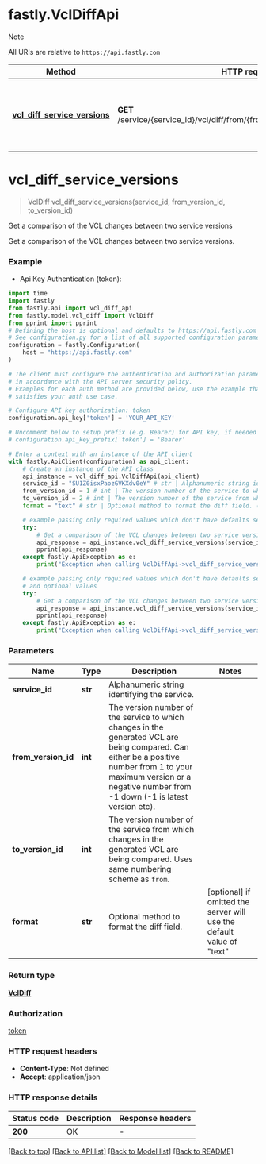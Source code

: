 # fastly.VclDiffApi

> [!NOTE]
> All URIs are relative to `https://api.fastly.com`

Method | HTTP request | Description
------------- | ------------- | -------------
[**vcl_diff_service_versions**](VclDiffApi.md#vcl_diff_service_versions) | **GET** /service/{service_id}/vcl/diff/from/{from_version_id}/to/{to_version_id} | Get a comparison of the VCL changes between two service versions


# **vcl_diff_service_versions**
> VclDiff vcl_diff_service_versions(service_id, from_version_id, to_version_id)

Get a comparison of the VCL changes between two service versions

Get a comparison of the VCL changes between two service versions.

### Example

* Api Key Authentication (token):

```python
import time
import fastly
from fastly.api import vcl_diff_api
from fastly.model.vcl_diff import VclDiff
from pprint import pprint
# Defining the host is optional and defaults to https://api.fastly.com
# See configuration.py for a list of all supported configuration parameters.
configuration = fastly.Configuration(
    host = "https://api.fastly.com"
)

# The client must configure the authentication and authorization parameters
# in accordance with the API server security policy.
# Examples for each auth method are provided below, use the example that
# satisfies your auth use case.

# Configure API key authorization: token
configuration.api_key['token'] = 'YOUR_API_KEY'

# Uncomment below to setup prefix (e.g. Bearer) for API key, if needed
# configuration.api_key_prefix['token'] = 'Bearer'

# Enter a context with an instance of the API client
with fastly.ApiClient(configuration) as api_client:
    # Create an instance of the API class
    api_instance = vcl_diff_api.VclDiffApi(api_client)
    service_id = "SU1Z0isxPaozGVKXdv0eY" # str | Alphanumeric string identifying the service.
    from_version_id = 1 # int | The version number of the service to which changes in the generated VCL are being compared. Can either be a positive number from 1 to your maximum version or a negative number from -1 down (-1 is latest version etc).
    to_version_id = 2 # int | The version number of the service from which changes in the generated VCL are being compared. Uses same numbering scheme as `from`.
    format = "text" # str | Optional method to format the diff field. (optional) if omitted the server will use the default value of "text"

    # example passing only required values which don't have defaults set
    try:
        # Get a comparison of the VCL changes between two service versions
        api_response = api_instance.vcl_diff_service_versions(service_id, from_version_id, to_version_id)
        pprint(api_response)
    except fastly.ApiException as e:
        print("Exception when calling VclDiffApi->vcl_diff_service_versions: %s\n" % e)

    # example passing only required values which don't have defaults set
    # and optional values
    try:
        # Get a comparison of the VCL changes between two service versions
        api_response = api_instance.vcl_diff_service_versions(service_id, from_version_id, to_version_id, format=format)
        pprint(api_response)
    except fastly.ApiException as e:
        print("Exception when calling VclDiffApi->vcl_diff_service_versions: %s\n" % e)
```


### Parameters

Name | Type | Description  | Notes
------------- | ------------- | ------------- | -------------
 **service_id** | **str**| Alphanumeric string identifying the service. |
 **from_version_id** | **int**| The version number of the service to which changes in the generated VCL are being compared. Can either be a positive number from 1 to your maximum version or a negative number from -1 down (-1 is latest version etc). |
 **to_version_id** | **int**| The version number of the service from which changes in the generated VCL are being compared. Uses same numbering scheme as `from`. |
 **format** | **str**| Optional method to format the diff field. | [optional] if omitted the server will use the default value of "text"

### Return type

[**VclDiff**](VclDiff.md)

### Authorization

[token](../README.md#token)

### HTTP request headers

 - **Content-Type**: Not defined
 - **Accept**: application/json


### HTTP response details

| Status code | Description | Response headers |
|-------------|-------------|------------------|
**200** | OK |  -  |

[[Back to top]](#) [[Back to API list]](../README.md#documentation-for-api-endpoints) [[Back to Model list]](../README.md#documentation-for-models) [[Back to README]](../README.md)

